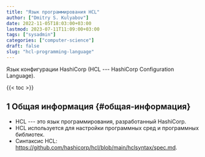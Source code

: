 ```yaml
---
title: "Язык программирования HCL"
author: ["Dmitry S. Kulyabov"]
date: 2022-11-05T18:03:00+03:00
lastmod: 2023-07-11T11:09:00+03:00
tags: ["sysadmin"]
categories: ["computer-science"]
draft: false
slug: "hcl-programming-language"
---
```


Язык конфигурации HashiCorp (HCL --- HashiCorp Configuration Language).

<!--more-->

{{< toc >}}


## <span class="section-num">1</span> Общая информация {#общая-информация}

-   HCL --- это язык программирования, разработанный HashiCorp.
-   HCL используется для настройки программных сред и программных библиотек.
-   Синтаксис HCL: <https://github.com/hashicorp/hcl/blob/main/hclsyntax/spec.md>.
